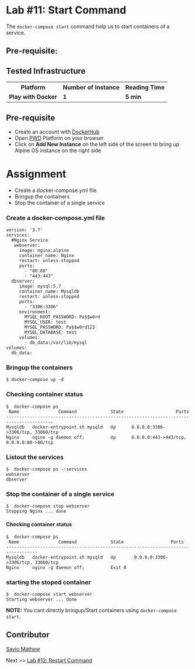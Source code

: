 # Lab #11: Start Command
The `docker-compose start` command help us to start containers of a service.

## Pre-requisite:

## Tested Infrastructure

<table class="tg">
  <tr>
    <th class="tg-yw4l"><b>Platform</b></th>
    <th class="tg-yw4l"><b>Number of Instance</b></th>
    <th class="tg-yw4l"><b>Reading Time</b></th>
    
  </tr>
  <tr>
    <td class="tg-yw4l"><b> Play with Docker</b></td>
    <td class="tg-yw4l"><b>1</b></td>
    <td class="tg-yw4l"><b>5 min</b></td>
    
  </tr>
  
</table>

## Pre-requisite

- Create an account with [DockerHub](https://hub.docker.com)
- Open [PWD](https://labs.play-with-docker.com/) Platform on your browser 
- Click on **Add New Instance** on the left side of the screen to bring up Alpine OS instance on the right side

# Assignment
- Create a docker-compose.yml file
- Bringup the containers
- Stop the container of a single service

### Create a docker-compose.yml file
```
version: '3.7'
services:
  #Nginx Service
   webserver:
     image: nginx:alpine
     container_name: Nginx
     restart: unless-stopped
     ports:
       - "80:80"
       - "443:443"
  dbserver:
     image: mysql:5.7
     container_name: Mysqldb
     restart: unless-stopped
     ports:
       - "3306:3306"
     environment:
       MYSQL_ROOT_PASSWORD: Pa$$w0rd
       MYSQL_USER: test
       MYSQL_PASSWORD: Pa$$w0rd123
       MYSQL_DATABASE: test 
     volumes:
       - db_data:/var/lib/mysql
volumes:
  db_data:
```

### Bringup the containers
```
$ docker-compose up -d
```

### Checking container status
```
$  docker-compose ps
 Name               Command             State                    Ports                  
----------------------------------------------------------------------------------------
Mysqldb   docker-entrypoint.sh mysqld   Up      0.0.0.0:3306->3306/tcp, 33060/tcp       
Nginx     nginx -g daemon off;          Up      0.0.0.0:443->443/tcp, 0.0.0.0:80->80/tcp
```

### Listout the services
```
$  docker-compose ps --services
webserver
dbserver
```

### Stop the container of a single service
```
$  docker-compose stop webserver
Stopping Nginx ... done
```
#### Checking container status
```
$  docker-compose ps
 Name               Command             State                  Ports              
----------------------------------------------------------------------------------
Mysqldb   docker-entrypoint.sh mysqld   Up       0.0.0.0:3306->3306/tcp, 33060/tcp
Nginx     nginx -g daemon off;          Exit 0                               
```

### starting the stoped container
```
$  docker-compose start webserver
Starting webserver ... done
```

<b>NOTE:</b> You cant directly bringup/Start containers using `docker-compose start`.


## Contributor
[Savio Mathew](https://www.linkedin.com/in/saviovettoor)

Next >> [Lab #12: Restart Command](http://dockerlabs.collabnix.com/intermediate/workshop/DockerCompose/restart_command.html)
